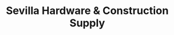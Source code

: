 ---
title: "Sevilla Hardware & Construction Supply"
url: /muntinlupa/sevilla-hardware-und-construction-supply/
shop: Baustoffe
---